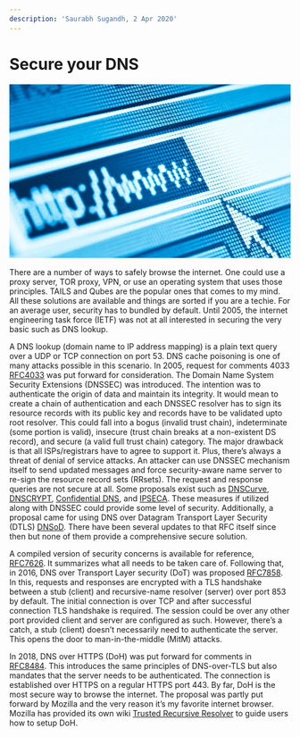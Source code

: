 ```yaml
---
description: 'Saurabh Sugandh, 2 Apr 2020'
---
```


# Secure your DNS

![](../.gitbook/assets/dns.jpg)

There are a number of ways to safely browse the internet. One could use a proxy server, TOR proxy, VPN, or use an operating system that uses those principles. TAILS and Qubes are the popular ones that comes to my mind. All these solutions are available and things are sorted if you are a techie. For an average user, security has to bundled by default. Until 2005, the internet engineering task force \(IETF\) was not at all interested in securing the very basic such as DNS lookup.

A DNS lookup \(domain name to IP address mapping\) is a plain text query over a UDP or TCP connection on port 53. DNS cache poisoning is one of many attacks possible in this scenario. In 2005, request for comments 4033 [RFC4033](https://tools.ietf.org/html/rfc4033) was put forward for consideration. The Domain Name System Security Extensions \(DNSSEC\) was introduced. The intention was to authenticate the origin of data and maintain its integrity. It would mean to create a chain of authentication and each DNSSEC resolver has to sign its resource records with its public key and records have to be validated upto root resolver. This could fall into a bogus \(invalid trust chain\), indeterminate \(some portion is valid\), insecure \(trust chain breaks at a non-existent DS record\), and secure \(a valid full trust chain\) category. The major drawback is that all ISPs/registrars have to agree to support it. Plus, there’s always a threat of denial of service attacks. An attacker can use DNSSEC mechanism itself to send updated messages and force security-aware name server to re-sign the resource record sets \(RRsets\). The request and response queries are not secure at all. Some proposals exist such as [DNSCurve](https://tools.ietf.org/html/rfc7858#ref-DNSCurve), [DNSCRYPT](https://tools.ietf.org/html/rfc7858#ref-DNSCRYPT-WEBSITE), [Confidential DNS](https://tools.ietf.org/html/rfc7858#ref-CONFIDENTIAL-DNS), and [IPSECA](https://tools.ietf.org/html/rfc7858#ref-IPSECA). These measures if utilized along with DNSSEC could provide some level of security. Additionally, a proposal came for using DNS over Datagram Transport Layer Security \(DTLS\) [DNSoD](https://tools.ietf.org/html/rfc7858#ref-DNSoD). There have been several updates to that RFC itself since then but none of them provide a comprehensive secure solution.

A compiled version of security concerns is available for reference, [RFC7626](https://tools.ietf.org/html/rfc7626). It summarizes what all needs to be taken care of. Following that, in 2016, DNS over Transport Layer security \(DoT\) was proposed [RFC7858](https://tools.ietf.org/html/rfc7858). In this, requests and responses are encrypted with a TLS handshake between a stub \(client\) and recursive-name resolver \(server\) over port 853 by default. The initial connection is over TCP and after successful connection TLS handshake is required. The session could be over any other port provided client and server are configured as such. However, there’s a catch, a stub \(client\) doesn’t necessarily need to authenticate the server. This opens the door to man-in-the-middle \(MitM\) attacks.

In 2018, DNS over HTTPS \(DoH\) was put forward for comments in [RFC8484](https://tools.ietf.org/html/rfc8484). This introduces the same principles of DNS-over-TLS but also mandates that the server needs to be authenticated. The connection is established over HTTPS on a regular HTTPS port 443. By far, DoH is the most secure way to browse the internet. The proposal was partly put forward by Mozilla and the very reason it’s my favorite internet browser. Mozilla has provided its own wiki [Trusted Recursive Resolver](https://wiki.mozilla.org/Trusted_Recursive_Resolver) to guide users how to setup DoH.

